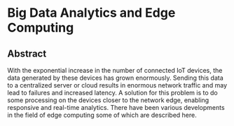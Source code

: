 # Big Data Analytics and Edge Computing

## Abstract
With the exponential increase in the number of connected IoT devices, the data generated by these devices has grown enormously. Sending this data to a centralized server or cloud results in enormous network traffic and may lead to failures and increased latency. A solution for this problem is to do some processing on the devices closer to the network edge, enabling responsive and real-time analytics. There have been various developments in the field of edge computing some of which are described here.
